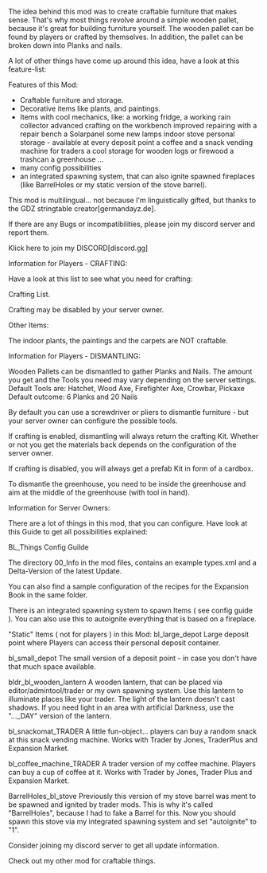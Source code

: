 The idea behind this mod was to create craftable furniture that makes sense. That's why most things revolve around a simple wooden pallet, because it's great for building furniture yourself.
The wooden pallet can be found by players or crafted by themselves. In addition, the pallet can be broken down into Planks and nails.

A lot of other things have come up around this idea, have a look at this feature-list:

Features of this Mod:

- Craftable furniture and storage.
- Decorative items like plants, and paintings.
- Items with cool mechanics, like:
a working fridge,
a working rain collector
advanced crafting on the workbench
improved repairing with a repair bench
a Solarpanel
some new lamps
indoor stove
personal storage - available at every deposit point
a coffee and a snack vending machine for traders
a cool storage for wooden logs or firewood
a trashcan
a greenhouse
...
- many config possibilities
- an integrated spawning system, that can also ignite spawned fireplaces (like BarrelHoles or my static version of the stove barrel).

This mod is multilingual... not because I'm linguistically gifted, but thanks to the GDZ stringtable creator[germandayz.de].

If there are any Bugs or incompatibilities, please join my discord server and report them.

Klick here to join my DISCORD[discord.gg]

Information for Players - CRAFTING:

Have a look at this list to see what you need for crafting:

Crafting List.

Crafting may be disabled by your server owner.

Other Items:

The indoor plants, the paintings and the carpets are NOT craftable.



Information for Players - DISMANTLING:

Wooden Pallets can be dismantled to gather Planks and Nails. The amount you get and the Tools you need may vary depending on the server settings.
Default Tools are: Hatchet, Wood Axe, Firefighter Axe, Crowbar, Pickaxe
Default outcome: 6 Planks and 20 Nails

By default you can use a screwdriver or pliers to dismantle furniture - but your server owner can configure the possible tools.

If crafting is enabled, dismantling will always return the crafting Kit. Whether or not you get the materials back depends on the configuration of the server owner.

If crafting is disabled, you will always get a prefab Kit in form of a cardbox.

To dismantle the greenhouse, you need to be inside the greenhouse and aim at the middle of the greenhouse (with tool in hand).


Information for Server Owners:

There are a lot of things in this mod, that you can configure. Have look at this Guide to get all possibilities explained:

BL_Things Config Guilde

The directory 00_Info in the mod files, contains an example types.xml and a Delta-Version of the latest Update.

You can also find a sample configuration of the recipes for the Expansion Book in the same folder.

There is an integrated spawning system to spawn Items ( see config guide ). You can also use this to autoignite everything that is based on a fireplace.

"Static" Items ( not for players ) in this Mod:
bl_large_depot
Large deposit point where Players can access their personal deposit container.

bl_small_depot
The small version of a deposit point - in case you don't have that much space available.

bldr_bl_wooden_lantern
A wooden lantern, that can be placed via editor/admintool/trader or my own spawning system.
Use this lantern to illuminate places like your trader. The light of the lantern doesn't cast shadows.
If you need light in an area with artificial Darkness, use the "..._DAY" version of the lantern.

bl_snackomat_TRADER
A little fun-object... players can buy a random snack at this snack vending machine.
Works with Trader by Jones, TraderPlus and Expansion Market.

bl_coffee_machine_TRADER
A trader version of my coffee machine. Players can buy a cup of coffee at it.
Works with Trader by Jones, Trader Plus and Expansion Market.

BarrelHoles_bl_stove
Previously this version of my stove barrel was ment to be spawned and ignited by trader mods.
This is why it's called "BarrelHoles", because I had to fake a Barrel for this.
Now you should spawn this stove via my integrated spawning system and set "autoignite" to "1".

Consider joining my discord server to get all update information.

Check out my other mod for craftable things.